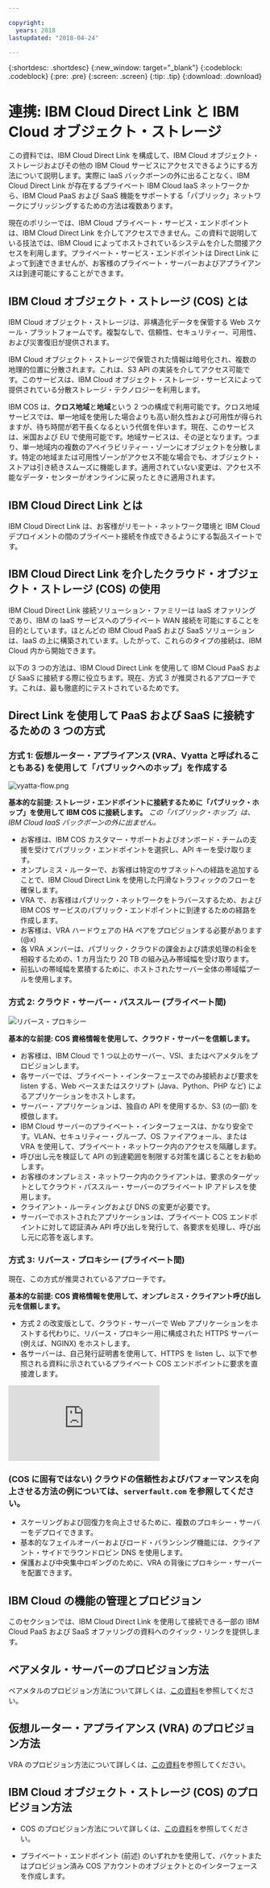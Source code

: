 ```yaml
---

copyright:
  years: 2018
lastupdated: "2018-04-24"

---
```


{:shortdesc: .shortdesc}
{:new_window: target="_blank"}
{:codeblock: .codeblock}
{:pre: .pre}
{:screen: .screen}
{:tip: .tip}
{:download: .download}

# 連携: IBM Cloud Direct Link と IBM Cloud オブジェクト・ストレージ

この資料では、IBM Cloud Direct Link を構成して、IBM Cloud オブジェクト・ストレージおよびその他の IBM Cloud サービスにアクセスできるようにする方法について説明します。実際に IaaS バックボーンの外に出ることなく、IBM Cloud Direct Link が存在するプライベート IBM Cloud IaaS ネットワークから、IBM Cloud PaaS および SaaS 機能をサポートする「パブリック」ネットワークにブリッジングするための方法は複数あります。

現在のポリシーでは、IBM Cloud プライベート・サービス・エンドポイントは、IBM Cloud Direct Link を介してアクセスできません。この資料で説明している技法では、IBM Cloud によってホストされているシステムを介した間接アクセスを利用します。プライベート・サービス・エンドポイントは Direct Link によって到達できませんが、お客様のプライベート・サーバーおよびアプライアンスは到達可能にすることができます。

## IBM Cloud オブジェクト・ストレージ (COS) とは

IBM Cloud オブジェクト・ストレージは、非構造化データを保管する Web スケール・プラットフォームです。複製なしで、信頼性、セキュリティー、可用性、および災害復旧が提供されます。 

IBM Cloud オブジェクト・ストレージで保管された情報は暗号化され、複数の地理的位置に分散されます。これは、S3 API の実装を介してアクセス可能です。このサービスは、IBM Cloud オブジェクト・ストレージ・サービスによって提供されている分散ストレージ・テクノロジーを利用します。

IBM COS は、**クロス地域**と**地域**という 2 つの構成で利用可能です。クロス地域サービスでは、単一地域を使用した場合よりも高い耐久性および可用性が得られますが、待ち時間が若干長くなるという代償を伴います。現在、このサービスは、米国および EU で使用可能です。地域サービスは、その逆となります。つまり、単一地域内の複数のアベイラビリティー・ゾーンにオブジェクトを分散します。特定の地域または可用性ゾーンがアクセス不能な場合でも、オブジェクト・ストアは引き続きスムーズに機能します。適用されていない変更は、アクセス不能なデータ・センターがオンラインに戻ったときに適用されます。

## IBM Cloud Direct Link とは

IBM Cloud Direct Link は、お客様がリモート・ネットワーク環境と IBM Cloud デプロイメントの間のプライベート接続を作成できるようにする製品スイートです。 

## IBM Cloud Direct Link を介したクラウド・オブジェクト・ストレージ (COS) の使用

IBM Cloud Direct Link 接続ソリューション・ファミリーは IaaS オファリングであり、IBM の IaaS サービスへのプライベート WAN 接続を可能にすることを目的としています。ほとんどの IBM Cloud PaaS および SaaS ソリューションは、IaaS の上に構築されています。したがって、これらのタイプの接続は、IBM Cloud 内から開始できます。

以下の 3 つの方法は、IBM Cloud Direct Link を使用して IBM Cloud PaaS および SaaS に接続する際に役立ちます。現在、方式 3 が推奨されるアプローチです。これは、最も徹底的にテストされているためです。

## Direct Link を使用して PaaS および SaaS に接続するための 3 つの方式


### 方式 1: 仮想ルーター・アプライアンス (VRA、Vyatta と呼ばれることもある) を使用して「パブリックへのホップ」を作成する
 
![vyatta-flow.png](images/vyatta-flow.png)



**基本的な前提: ストレージ・エンドポイントに接続するために「パブリック・ホップ」を使用して IBM COS に接続します。**
*この「パブリック・ホップ」は、IBM Cloud IaaS バックボーンの外に出ません。*

* お客様は、IBM COS カスタマー・サポートおよびオンボード・チームの支援を受けてパブリック・エンドポイントを選択し、API キーを受け取ります。
* オンプレミス・ルーターで、お客様は特定のサブネットへの経路を追加することで、IBM Cloud Direct Link を使用した円滑なトラフィックのフローを確保します。
* VRA で、お客様はパブリック・ネットワークをトラバースするため、および IBM COS サービスのパブリック・エンドポイントに到達するための経路を作成します。
* お客様は、VRA ハードウェアの HA ペアをプロビジョンする必要があります (@x)
* 各 VRA メンバーは、パブリック・クラウドの課金および請求処理の料金を相殺するための、1 カ月当たり 20 TB の組み込み帯域幅を受け取ります。
* 前払いの帯域幅を累積するために、ホストされたサーバー全体の帯域幅プールを使用します。


### 方式 2: クラウド・サーバー・パススルー (プライベート間)

![リバース・プロキシー](images/reverse-proxy.png)

**基本的な前提: COS 資格情報を使用して、クラウド・サーバーを信頼します。**

 * お客様は、IBM Cloud で 1 つ以上のサーバー、VSI、またはベアメタルをプロビジョンします。
 * 各サーバーでは、プライベート・インターフェースでのみ接続および要求を listen する、Web ベースまたはスクリプト (Java、Python、PHP など) によるアプリケーションをホストします。
 * サーバー・アプリケーションは、独自の API を使用するか、S3 (の一部) を模倣します。
 * IBM Cloud サーバーのプライベート・インターフェースは、かなり安全です。VLAN、セキュリティー・グループ、OS ファイアウォール、または VRA を使用して、プライベート・ネットワーク内のアクセスを隔離します。
 * 呼び出し元を検証して API の到達範囲を制限する対策を講じることをお勧めします。
 * お客様のオンプレミス・ネットワーク内のクライアントは、要求のターゲットとしてクラウド・パススルー・サーバーのプライベート IP アドレスを使用します。
 * クライアント・ルーティングおよび DNS の変更が必要です。
 * サーバーでホストされたアプリケーションは、プライベート COS エンドポイントに対して認証済み API 呼び出しを発行して、各要求を処理し、呼び出し元に応答を返します。

### 方式 3: リバース・プロキシー (プライベート間)

現在、この方式が推奨されているアプローチです。

**基本的な前提: COS 資格情報を使用して、オンプレミス・クライアント呼び出し元を信頼します。**

 

 * 方式 2 の改変版として、クラウド・サーバーで Web アプリケーションをホストする代わりに、リバース・プロキシー用に構成された HTTPS サーバー (例えば、NGINX) をホストします。
 * 各サーバーは、自己発行証明書を使用して、HTTPS を listen し、以下で参照される資料に示されているプライベート COS エンドポイントに要求を直接渡します。
 
 ![COS エンドポイント](https://console.bluemix.net/docs/services/cloud-object-storage/basics/endpoints.html)
 
### (COS に固有ではない) クラウドの信頼性およびパフォーマンスを向上させる方法の例については、`serverfault.com` を参照してください。

 * スケーリングおよび回復力を向上させるために、複数のプロキシー・サーバーをデプロイできます。 
 * 基本的なフェイルオーバーおよびロード・バランシング機能には、クライアント・サイドでラウンドロビン DNS を使用します。
 * 保護および中央集中ロギングのために、VRA の背後にプロキシー・サーバーを配置できます。
 
 ## IBM Cloud の機能の管理とプロビジョン 
 
このセクションでは、IBM Cloud Direct Link を使用して接続できる一部の IBM Cloud PaaS および SaaS オファリングの資料へのクイック・リンクを提供します。

## ベアメタル・サーバーのプロビジョン方法

ベアメタルのプロビジョン方法について詳しくは、[この資料](https://console.bluemix.net/docs/bare-metal/about.html#getting-started-with-bare-metal-servers)を参照してください。

## 仮想ルーター・アプライアンス (VRA) のプロビジョン方法

VRA のプロビジョン方法について詳しくは、[この資料](https://console.bluemix.net/docs/infrastructure/virtual-router-appliance/getting-started.html#getting-started)を参照してください。

## IBM Cloud オブジェクト・ストレージ (COS) のプロビジョン方法

 * COS のプロビジョン方法について詳しくは、[この資料](https://console.bluemix.net/catalog/services/cloud-object-storage)を参照してください。
 
 * プライベート・エンドポイント (前述) のいずれかを使用して、バケットまたはプロビジョン済み COS アカウントのオブジェクトとのインターフェースを作成します。
